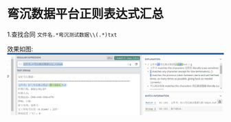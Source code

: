# 弯沉数据平台正则表达式汇总
1.查找合同
`文件名.*弯沉测试数据\\(.*)txt`

效果如图:
![输入图片说明](/imgs/2022-11-03/MC984q1F57tgfO6B.png)
<!--stackedit_data:
eyJoaXN0b3J5IjpbMTYzMDYxNzE2Nyw2Nzk0NzM2NzVdfQ==
-->